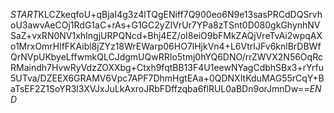 $START$KLCZkeqfoU+qBjaI4g3z4lTQgENiff7Q900eo6N9e13sasPRCdDQSrvhoU3awvAeCOj1RdG1aC+rAs+G1GC2yZIVrUr7YPa8zTSnt0D080gkGhynhNVSaZ+vxRN0NV1xhIngjURPQNcd+Bhj4EZ/oI8eiO9bFMkZAQjVreTvAi2wpqAXo1MrxOmrHlfFKAibl8jZYz18WrEWarp06HO7lHjkVn4+L6VtrIJFv6knlBrDBWfQrNVpUKbyeLffwmkQLCJdgmUQwRRIo5tmj0hYQ6DNO/rrZWVX2N56OqRcRMaindh7HvwRyVdzZOXXbg+Ctxh9fqtBB13F4U1eewNYagCdbhSBx3+rYrfu5UTva/DZEEX6GRAMV6Vpc7APF7DhmHgtEAa+0QDNXItKduMAG55rCqY+BaTsEF2Z1SoYR3l3XVJxJuLkAxroJRbFDffzqba6flRUL0aBDn9orJmnDw==$END$